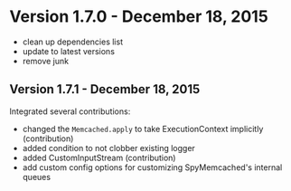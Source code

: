# Version 1.7.0 - December 18, 2015

- clean up dependencies list
- update to latest versions
- remove junk

## Version 1.7.1 - December 18, 2015

Integrated several contributions:

- changed the `Memcached.apply` to take ExecutionContext implicitly (contribution)
- added condition to not clobber existing logger
- added CustomInputStream (contribution)
- add custom config options for customizing SpyMemcached's internal queues
